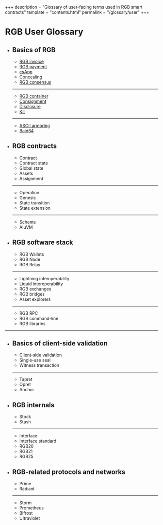 +++
description = "Glossary of user-facing terms used in RGB smart contracts"
template = "contents.html"
permalink = "/glossary/user"
+++

# RGB User Glossary

- ## Basics of RGB

  - [RGB invoice](rgb-invoice)
  - [RGB payment](rgb-payment)
  - [csApp](cs-app)
  - [Concealing](concealing)
  - [RGB consensus](rgb-consensus)

  ---

  - [RGB container](rgb-container)
  - [Consignment](consignment)
  - [Disclosure](disclosure)
  - [Kit](kit)

  ---

  - [ASCII armoring](ascii-armoring)
  - [Baid64](baid64)

- ## RGB contracts
  
  - Contract
  - Contract state
  - Global state
  - Assets
  - Assignment

  ---

  - Operation
  - Genesis
  - State transition
  - State extension

  ---

  - Schema
  - AluVM


- ## RGB software stack

  - RGB Wallets
  - RGB Node
  - RGB Relay

  ---

  - Lightning interoperability
  - Liquid interoperability
  - RGB exchanges
  - RGB bridges
  - Asset explorers

  ---

  - RGB RPC
  - RGB command-line
  - RGB libraries

---

- ## Basics of client-side validation

  - Client-side validation
  - Single-use seal
  - Witness transaction

  ---

  - Tapret
  - Opret
  - Anchor

- ## RGB internals

  - Stock
  - Stash

  ---

  - Interface
  - Interface standard
  - RGB20
  - RGB21
  - RGB25

- ## RGB-related protocols and networks

  - Prime
  - Radiant

  ---
  
  - Storm
  - Prometheus
  - Bifrost
  - Ultraviolet
